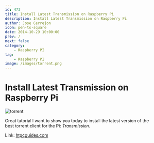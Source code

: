 ```yaml
---
id: 473
title: Install Latest Transmission on Raspberry Pi
description: Install Latest Transmission on Raspberry Pi
author: Jose Cerrejon
icon: pen-to-square
date: 2014-10-29 10:00:00
prev: /
next: false
category:
    - Raspberry PI
tag:
    - Raspberry PI
image: /images/torrent.png
---
```


# Install Latest Transmission on Raspberry Pi

![torrent](/images/torrent.png)

Great tutorial I want to show you today to install the latest version of the best torrent client for the Pi: _Transmission_.

Link: [htpcguides.com](https://www.htpcguides.com/install-transmission-raspberry-pi-latest-version-raspbian/)
